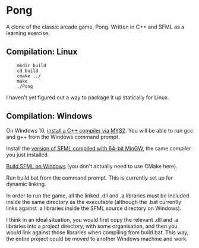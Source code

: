 # Pong

A clone of the classic arcade game, Pong. Written in C++ and SFML as a learning exercise.

## Compilation: Linux

        mkdir build
        cd build
        cmake ../
        make
        ./Pong
        
I haven't yet figured out a way to package it up statically for Linux.

## Compilation: Windows

On Windows 10, [install a C++ compiler via MYS2](https://code.visualstudio.com/docs/cpp/config-mingw). You will be able to run gcc and g++ from the Windows command prompt.

Install the [version of SFML compiled with 64-bit MinGW](https://www.sfml-dev.org/download/sfml/2.5.1/), 
the same compiler you just installed.

[Build SFML on Windows](https://www.sfml-dev.org/tutorials/2.5/compile-with-cmake.php) (you don't actually need to use CMake here).

Run build.bat from the command prompt. This is currently set up for dynamic linking.

In order to run the game, all the linked .dll and .a libraries must be included
inside the same directory as the executable (although the .bat currently links
against .a libraries inside the SFML source directory on Windows).

I think in an ideal situation, you would first copy the relevant .dll and .a
libraries into a project directory, with some organisation, and then you would
link against those libraries when compiling from build.bat. This way, the entire
project could be moved to another Windows machine and work.
